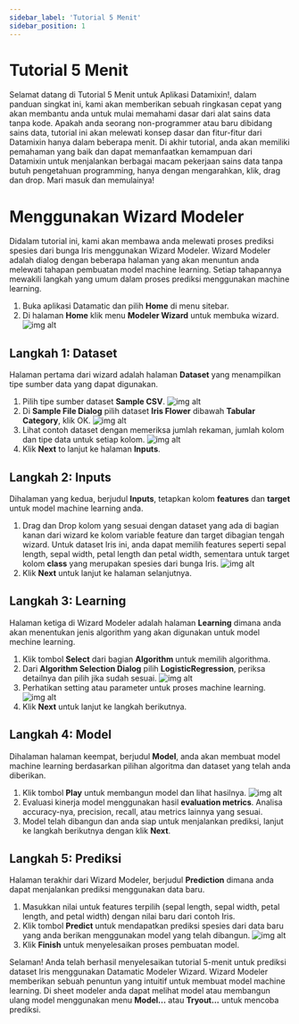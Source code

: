 ```yaml
---
sidebar_label: 'Tutorial 5 Menit'
sidebar_position: 1
---
```


# Tutorial 5 Menit

Selamat datang di Tutorial 5 Menit untuk Aplikasi Datamixin!, dalam panduan singkat ini, kami akan memberikan
sebuah ringkasan cepat yang akan membantu anda untuk mulai memahami dasar dari alat sains data tanpa kode. Apakah anda seorang non-programmer atau baru dibidang sains data, tutorial ini akan melewati konsep 
dasar dan fitur-fitur dari Datamixin hanya dalam beberapa menit. Di akhir tutorial, anda akan memiliki
pemahaman yang baik dan dapat memanfaatkan kemampuan dari Datamixin untuk menjalankan berbagai macam pekerjaan 
sains data tanpa butuh pengetahuan programming, hanya dengan mengarahkan, klik, drag dan drop. Mari masuk dan memulainya!

# Menggunakan Wizard Modeler
Didalam tutorial ini, kami akan membawa anda melewati proses prediksi spesies dari bunga Iris menggunakan
Wizard Modeler. Wizard Modeler adalah dialog dengan beberapa halaman yang akan menuntun anda melewati tahapan
pembuatan model machine learning. Setiap tahapannya mewakili langkah yang umum dalam proses prediksi menggunakan machine learning.
1. Buka aplikasi Datamatic dan pilih **Home** di menu sitebar.
1. Di halaman **Home** klik menu **Modeler Wizard** untuk membuka wizard.
![img alt](/img/home-highlight-modeler-wizard.png)

## Langkah 1: Dataset
Halaman pertama dari wizard adalah halaman **Dataset** yang menampilkan tipe sumber data yang dapat digunakan.
1. Pilih tipe sumber dataset **Sample CSV**.
![img alt](/img/modeler-wizard-dataset-init.png)
1. Di **Sample File Dialog** pilih dataset **Iris Flower** dibawah **Tabular Category**, klik OK.
![img alt](/img/sample-file-dialog-iris.png)
1. Lihat contoh dataset dengan memeriksa jumlah rekaman, jumlah kolom dan tipe data untuk setiap kolom.
![img alt](/img/modeler-wizard-dataset-iris.png)
1. Klik **Next** to lanjut ke halaman **Inputs**.

## Langkah 2: Inputs
Dihalaman yang kedua, berjudul **Inputs**, tetapkan kolom **features** dan **target** untuk model machine learning anda.
1. Drag dan Drop kolom yang sesuai dengan dataset yang ada di bagian kanan dari wizard ke kolom variable 
feature dan target dibagian tengah wizard. Untuk dataset Iris ini, anda dapat memilih features seperti sepal
length, sepal width, petal length dan petal width, sementara untuk target kolom **class** yang merupakan spesies dari bunga Iris.
![img alt](/img/modeler-wizard-inputs-filled.png)
1. Klik **Next** untuk lanjut ke halaman selanjutnya.

## Langkah 3: Learning
Halaman ketiga di Wizard Modeler adalah halaman **Learning** dimana anda akan menentukan jenis algorithm 
yang akan digunakan untuk model mechine learning.
1. Klik tombol **Select** dari bagian **Algorithm** untuk memilih algorithma.
1. Dari **Algorithm Selection Dialog** pilih **LogisticRegression**, periksa detailnya dan pilih jika sudah sesuai.
![img alt](/img/algorithm-selection-dialog-select-logistic-regression.png)
1. Perhatikan setting atau parameter untuk proses machine learning.
![img alt](/img/modeler-wizard-learning-filled-logistic-regression.png)
1. Klik **Next** untuk lanjut ke langkah berikutnya.

## Langkah 4: Model
Dihalaman halaman keempat, berjudul **Model**, anda akan membuat model machine learning berdasarkan pilihan algoritma
dan dataset yang telah anda diberikan.
1. Klik tombol **Play** untuk membangun model dan lihat hasilnya.
![img alt](/img/modeler-wizard-model-result.png)
1. Evaluasi kinerja model menggunakan hasil **evaluation metrics**. Analisa accuracy-nya, precision, recall, atau metrics lainnya yang sesuai.
1. Model telah dibangun dan anda siap untuk menjalankan prediksi, lanjut ke langkah berikutnya dengan klik **Next**.

## Langkah 5: Prediksi
Halaman terakhir dari Wizard Modeler, berjudul **Prediction** dimana anda dapat menjalankan prediksi 
menggunakan data baru.
1. Masukkan nilai untuk features terpilih (sepal length, sepal width, petal length, and petal width) dengan nilai baru dari contoh Iris.
1. Klik tombol **Predict** untuk mendapatkan prediksi spesies dari data baru yang anda berikan menggunakan model yang telah dibangun.
![img alt](/img/modeler-wizard-prediction-result.png)
1. Klik **Finish** untuk menyelesaikan proses pembuatan model.

Selaman! Anda telah berhasil menyelesaikan tutorial 5-menit untuk prediksi dataset Iris menggunakan Datamatic Modeler Wizard. Wizard Modeler memberikan sebuah penuntun yang intuitif untuk membuat model machine learning.
Di sheet modeler anda dapat melihat model atau membangun ulang model menggunakan menu **Model...** atau 
**Tryout...** untuk mencoba prediksi.